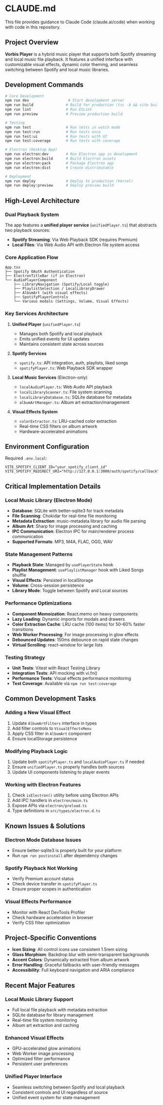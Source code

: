 # CLAUDE.md

This file provides guidance to Claude Code (claude.ai/code) when working with code in this repository.

## Project Overview

**Vorbis Player** is a hybrid music player that supports both Spotify streaming and local music file playback. It features a unified interface with customizable visual effects, dynamic color theming, and seamless switching between Spotify and local music libraries.

## Development Commands

```bash
# Core Development
npm run dev                  # Start development server
npm run build               # Build for production (tsc -b && vite build)
npm run lint                # Run ESLint
npm run preview             # Preview production build

# Testing
npm run test                # Run tests in watch mode
npm run test:run            # Run tests once
npm run test:ui             # Run tests with UI
npm run test:coverage       # Run tests with coverage

# Electron (Desktop App)
npm run electron:dev        # Run Electron app in development
npm run electron:build      # Build Electron assets
npm run electron:pack       # Package Electron app
npm run electron:dist       # Create distributable

# Deployment
npm run deploy              # Deploy to production (Vercel)
npm run deploy:preview      # Deploy preview build
```

## High-Level Architecture

### Dual Playback System
The app features a **unified player service** (`unifiedPlayer.ts`) that abstracts two playback sources:
- **Spotify Streaming**: Via Web Playback SDK (requires Premium)
- **Local Files**: Via Web Audio API with Electron file system access

### Core Application Flow

```
App.tsx
├── Spotify OAuth Authentication
├── ElectronTitleBar (if in Electron)
└── AudioPlayerComponent
    ├── LibraryNavigation (Spotify/Local toggle)
    ├── PlaylistSelection / LocalLibraryDrawer
    ├── AlbumArt (with visual effects)
    ├── SpotifyPlayerControls
    └── Various modals (Settings, Volume, Visual Effects)
```

### Key Services Architecture

1. **Unified Player** (`unifiedPlayer.ts`)
   - Manages both Spotify and local playback
   - Emits unified events for UI updates
   - Maintains consistent state across sources

2. **Spotify Services**
   - `spotify.ts`: API integration, auth, playlists, liked songs
   - `spotifyPlayer.ts`: Web Playback SDK wrapper

3. **Local Music Services** (Electron-only)
   - `localAudioPlayer.ts`: Web Audio API playback
   - `localLibraryScanner.ts`: File system scanning
   - `localLibraryDatabase.ts`: SQLite database for metadata
   - `albumArtManager.ts`: Album art extraction/management

4. **Visual Effects System**
   - `colorExtractor.ts`: LRU-cached color extraction
   - Real-time CSS filters on album artwork
   - Hardware-accelerated animations

## Environment Configuration

Required `.env.local`:
```
VITE_SPOTIFY_CLIENT_ID="your_spotify_client_id"
VITE_SPOTIFY_REDIRECT_URI="http://127.0.0.1:3000/auth/spotify/callback"
```

## Critical Implementation Details

### Local Music Library (Electron Mode)

- **Database**: SQLite with better-sqlite3 for track metadata
- **File Scanning**: Chokidar for real-time file monitoring
- **Metadata Extraction**: music-metadata library for audio file parsing
- **Album Art**: Sharp for image processing and caching
- **IPC Communication**: Electron IPC for main/renderer process communication
- **Supported Formats**: MP3, M4A, FLAC, OGG, WAV

### State Management Patterns

- **Playback State**: Managed by `usePlayerState` hook
- **Playlist Management**: `usePlaylistManager` hook with Liked Songs shuffle
- **Visual Effects**: Persisted in localStorage
- **Volume**: Cross-session persistence
- **Library Mode**: Toggle between Spotify and Local sources

### Performance Optimizations

- **Component Memoization**: React.memo on heavy components
- **Lazy Loading**: Dynamic imports for modals and drawers
- **Color Extraction Cache**: LRU cache (100 items) for 50-60% faster transitions
- **Web Worker Processing**: For image processing in glow effects
- **Debounced Updates**: 150ms debounce on rapid state changes
- **Virtual Scrolling**: react-window for large lists

### Testing Strategy

- **Unit Tests**: Vitest with React Testing Library
- **Integration Tests**: API mocking with vi.fn()
- **Performance Tests**: Visual effects performance monitoring
- **Test Coverage**: Available via `npm run test:coverage`

## Common Development Tasks

### Adding a New Visual Effect
1. Update `AlbumArtFilters` interface in types
2. Add filter controls to `VisualEffectsMenu`
3. Apply CSS filter in `AlbumArt` component
4. Ensure localStorage persistence

### Modifying Playback Logic
1. Update both `spotifyPlayer.ts` and `localAudioPlayer.ts` if needed
2. Ensure `unifiedPlayer.ts` properly handles both sources
3. Update UI components listening to player events

### Working with Electron Features
1. Check `isElectron()` utility before using Electron APIs
2. Add IPC handlers in `electron/main.ts`
3. Expose APIs via `electron/preload.ts`
4. Type definitions in `src/types/electron.d.ts`

## Known Issues & Solutions

### Electron Mode Database Issues
- Ensure better-sqlite3 is properly built for your platform
- Run `npm run postinstall` after dependency changes

### Spotify Playback Not Working
- Verify Premium account status
- Check device transfer in `spotifyPlayer.ts`
- Ensure proper scopes in authentication

### Visual Effects Performance
- Monitor with React DevTools Profiler
- Check hardware acceleration in browser
- Verify CSS filter optimization

## Project-Specific Conventions

- **Icon Sizing**: All control icons use consistent 1.5rem sizing
- **Glass Morphism**: Backdrop blur with semi-transparent backgrounds
- **Accent Colors**: Dynamically extracted from album artwork
- **Error Handling**: Graceful fallbacks with user-friendly messages
- **Accessibility**: Full keyboard navigation and ARIA compliance

## Recent Major Features

### Local Music Library Support
- Full local file playback with metadata extraction
- SQLite database for library management
- Real-time file system monitoring
- Album art extraction and caching

### Enhanced Visual Effects
- GPU-accelerated glow animations
- Web Worker image processing
- Optimized filter performance
- Persistent user preferences

### Unified Player Interface
- Seamless switching between Spotify and local playback
- Consistent controls and UI regardless of source
- Unified event system for state management